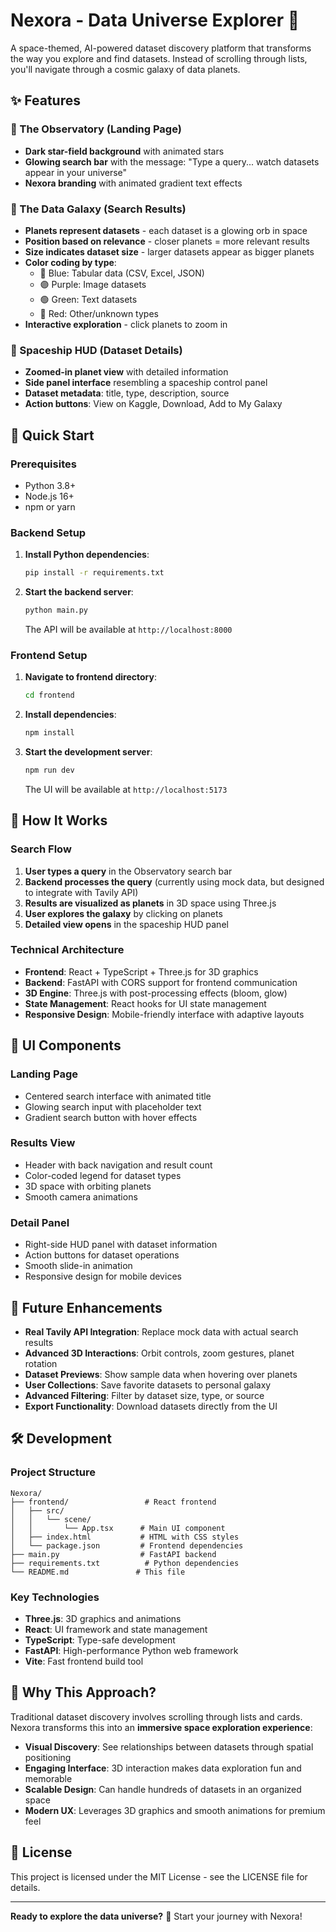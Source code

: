 # Nexora - Data Universe Explorer 🚀

A space-themed, AI-powered dataset discovery platform that transforms the way you explore and find datasets. Instead of scrolling through lists, you'll navigate through a cosmic galaxy of data planets.

## ✨ Features

### 🔭 The Observatory (Landing Page)
- **Dark star-field background** with animated stars
- **Glowing search bar** with the message: "Type a query... watch datasets appear in your universe"
- **Nexora branding** with animated gradient text effects

### 🌌 The Data Galaxy (Search Results)
- **Planets represent datasets** - each dataset is a glowing orb in space
- **Position based on relevance** - closer planets = more relevant results
- **Size indicates dataset size** - larger datasets appear as bigger planets
- **Color coding by type**:
  - 🔵 Blue: Tabular data (CSV, Excel, JSON)
  - 🟣 Purple: Image datasets
  - 🟢 Green: Text datasets
  - 🔴 Red: Other/unknown types
- **Interactive exploration** - click planets to zoom in

### 🚀 Spaceship HUD (Dataset Details)
- **Zoomed-in planet view** with detailed information
- **Side panel interface** resembling a spaceship control panel
- **Dataset metadata**: title, type, description, source
- **Action buttons**: View on Kaggle, Download, Add to My Galaxy

## 🚀 Quick Start

### Prerequisites
- Python 3.8+
- Node.js 16+
- npm or yarn

### Backend Setup
1. **Install Python dependencies**:
   ```bash
   pip install -r requirements.txt
   ```

2. **Start the backend server**:
   ```bash
   python main.py
   ```
   The API will be available at `http://localhost:8000`

### Frontend Setup
1. **Navigate to frontend directory**:
   ```bash
   cd frontend
   ```

2. **Install dependencies**:
   ```bash
   npm install
   ```

3. **Start the development server**:
   ```bash
   npm run dev
   ```
   The UI will be available at `http://localhost:5173`

## 🔧 How It Works

### Search Flow
1. **User types a query** in the Observatory search bar
2. **Backend processes the query** (currently using mock data, but designed to integrate with Tavily API)
3. **Results are visualized as planets** in 3D space using Three.js
4. **User explores the galaxy** by clicking on planets
5. **Detailed view opens** in the spaceship HUD panel

### Technical Architecture
- **Frontend**: React + TypeScript + Three.js for 3D graphics
- **Backend**: FastAPI with CORS support for frontend communication
- **3D Engine**: Three.js with post-processing effects (bloom, glow)
- **State Management**: React hooks for UI state management
- **Responsive Design**: Mobile-friendly interface with adaptive layouts

## 🎨 UI Components

### Landing Page
- Centered search interface with animated title
- Glowing search input with placeholder text
- Gradient search button with hover effects

### Results View
- Header with back navigation and result count
- Color-coded legend for dataset types
- 3D space with orbiting planets
- Smooth camera animations

### Detail Panel
- Right-side HUD panel with dataset information
- Action buttons for dataset operations
- Smooth slide-in animation
- Responsive design for mobile devices

## 🔮 Future Enhancements

- **Real Tavily API Integration**: Replace mock data with actual search results
- **Advanced 3D Interactions**: Orbit controls, zoom gestures, planet rotation
- **Dataset Previews**: Show sample data when hovering over planets
- **User Collections**: Save favorite datasets to personal galaxy
- **Advanced Filtering**: Filter by dataset size, type, or source
- **Export Functionality**: Download datasets directly from the UI

## 🛠️ Development

### Project Structure
```
Nexora/
├── frontend/                 # React frontend
│   ├── src/
│   │   └── scene/
│   │       └── App.tsx      # Main UI component
│   ├── index.html           # HTML with CSS styles
│   └── package.json         # Frontend dependencies
├── main.py                  # FastAPI backend
├── requirements.txt          # Python dependencies
└── README.md               # This file
```

### Key Technologies
- **Three.js**: 3D graphics and animations
- **React**: UI framework and state management
- **TypeScript**: Type-safe development
- **FastAPI**: High-performance Python web framework
- **Vite**: Fast frontend build tool

## 🌟 Why This Approach?

Traditional dataset discovery involves scrolling through lists and cards. Nexora transforms this into an **immersive space exploration experience**:

- **Visual Discovery**: See relationships between datasets through spatial positioning
- **Engaging Interface**: 3D interaction makes data exploration fun and memorable
- **Scalable Design**: Can handle hundreds of datasets in an organized space
- **Modern UX**: Leverages 3D graphics and smooth animations for premium feel

## 📝 License

This project is licensed under the MIT License - see the LICENSE file for details.

---

**Ready to explore the data universe?** 🚀 Start your journey with Nexora!